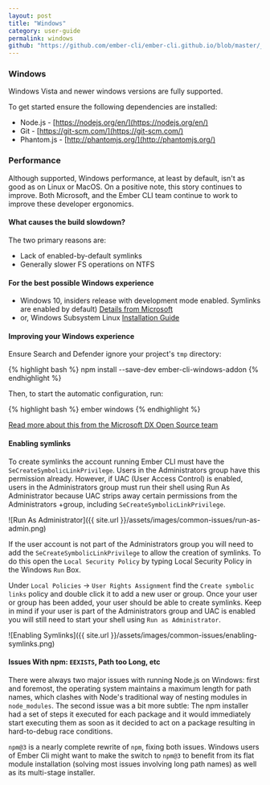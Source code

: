 ```yaml
---
layout: post
title: "Windows"
category: user-guide
permalink: windows
github: "https://github.com/ember-cli/ember-cli.github.io/blob/master/_posts/2013-04-02-practices-windows.md"
---
```


### Windows

Windows Vista and newer windows versions are fully supported.

To get started ensure the following dependencies are installed:

* Node.js - [https://nodejs.org/en/](https://nodejs.org/en/)
* Git - [https://git-scm.com/](https://git-scm.com/)
* Phantom.js - [http://phantomjs.org/](http://phantomjs.org/)

### Performance

Although supported, Windows performance, at least by default, isn't as good as
on Linux or MacOS. On a positive note, this story continues to improve. Both
Microsoft, and the Ember CLI team continue to work to improve these developer
ergonomics.

#### What causes the build slowdown?

The two primary reasons are:

* Lack of enabled-by-default symlinks
* Generally slower FS operations on NTFS

#### For the best possible Windows experience

* Windows 10, insiders release with development mode enabled. Symlinks are enabled
  by default) [Details from
  Microsoft](https://blogs.windows.com/buildingapps/2016/12/02/symlinks-windows-10/)
* or, Windows Subsystem Linux [Installation
  Guide](https://msdn.microsoft.com/en-us/commandline/wsl/install_guide)

#### Improving your Windows experience

Ensure Search and Defender ignore your project's `tmp` directory:

{% highlight bash %}
npm install --save-dev ember-cli-windows-addon
{% endhighlight %}

Then, to start the automatic configuration, run:

{% highlight bash %}
ember windows
{% endhighlight %}

[Read more about this from the Microsoft DX Open Source team](http://felixrieseberg.com/improved-ember-cli-performance-with-windows/)

#### Enabling symlinks

To create symlinks the account running Ember CLI must have the
`SeCreateSymbolicLinkPrivilege`. Users in the Administrators group have this
permission already. However, if UAC (User Access Control) is enabled, users in
the Administrators group must run their shell using Run As Administrator
because UAC strips away certain permissions from the Administrators +group,
including `SeCreateSymbolicLinkPrivilege`.

![Run As Administrator]({{ site.url }}/assets/images/common-issues/run-as-admin.png)

If the user account is not part of the Administrators group you will need to
add the `SeCreateSymbolicLinkPrivilege` to allow the creation of symlinks. To
do this open the `Local Security Policy` by typing Local Security Policy in the
Windows `Run` Box.

Under `Local Policies` -> `User Rights Assignment` find the `Create symbolic
links` policy and double click it to add a new user or group. Once your user or
group has been added, your user should be able to create symlinks. Keep in mind
if your user is part of the Administrators group and UAC is enabled you will
still need to start your shell using `Run as Administrator`.

![Enabling Symlinks]({{ site.url }}/assets/images/common-issues/enabling-symlinks.png)

#### Issues With npm: `EEXISTS`, Path too Long, etc

There were always two major issues with running Node.js on Windows: first and
foremost, the operating system maintains a maximum length for path names, which
clashes with Node's traditional way of nesting modules in `node_modules`. The
second issue was a bit more subtle: The npm installer had a set of steps it
executed for each package and it would immediately start executing them as soon
as it decided to act on a package resulting in hard-to-debug race conditions.

`npm@3` is a nearly complete rewrite of `npm`, fixing both issues. Windows users of
Ember Cli might want to make the switch to `npm@3` to benefit from its
flat module installation (solving most issues involving long path names) as well
as its multi-stage installer.
